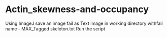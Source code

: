 # Actin_skewness-and-occupancy
Using ImageJ save an image fail as Text image in working directory withfail name - MAX_Tagged skeleton.txt
Run the script
